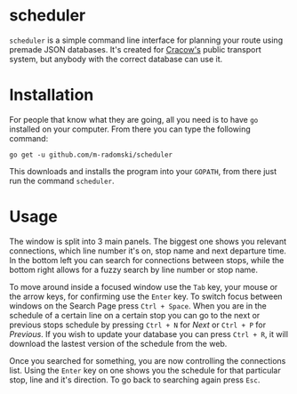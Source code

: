 # scheduler
`scheduler` is a simple command line interface for planning your route using premade JSON databases.
It's created for [Cracow's](http://ztp.krakow.pl/) public transport system, but anybody with the correct database can use it.

# Installation
For people that know what they are going, all you need is to have `go` installed on your computer.
From there you can type the following command:

```
go get -u github.com/m-radomski/scheduler
```

This downloads and installs the program into your `GOPATH`, from there just run the command `scheduler`. 

# Usage
The window is split into 3 main panels.
The biggest one shows you relevant connections, which line number it's on, stop name and next departure time.
In the bottom left you can search for connections between stops, while the bottom right allows for a fuzzy search by line number or stop name.

To move around inside a focused window use the `Tab` key, your mouse or the arrow keys, for confirming use the `Enter` key.
To switch focus between windows on the Search Page press `Ctrl + Space`.
When you are in the schedule of a certain line on a certain stop you can go to the next or previous stops schedule by pressing `Ctrl + N` for *Next* or `Ctrl + P` for *Previous*.
If you wish to update your database you can press `Ctrl + R`, it will download the lastest version of the schedule from the web.

Once you searched for something, you are now controlling the connections list.
Using the `Enter` key on one shows you the schedule for that particular stop, line and it's direction.
To go back to searching again press `Esc`.
